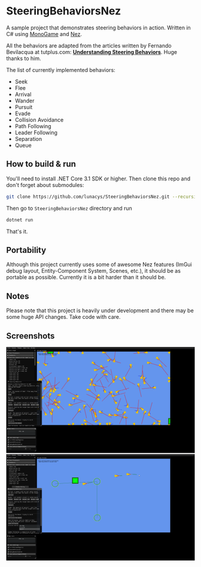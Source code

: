 # SteeringBehaviorsNez

A sample project that demonstrates steering behaviors in action. Written in C# using [MonoGame](https://monogame.net) and [Nez](https://github.com/prime31/Nez).

All the behaviors are adapted from the articles written by Fernando Bevilacqua at tutplus.com: **[Understanding Steering Behaviors](https://gamedevelopment.tutsplus.com/series/understanding-steering-behaviors--gamedev-12732)**. Huge thanks to him.

The list of currently implemented behaviors:

 - Seek
 - Flee
 - Arrival
 - Wander
 - Pursuit
 - Evade
 - Collision Avoidance
 - Path Following
 - Leader Following
 - Separation
 - Queue

## How to build & run

You'll need to install .NET Core 3.1 SDK or higher. Then clone this repo and don't forget about submodules:

```bash
git clone https://github.com/lunacys/SteeringBehaviorsNez.git --recursive
```

Then go to `SteeringBehaviorsNez` directory and run

```powershell
dotnet run
```

That's it.

## Portability

Although this project currently uses some of awesome Nez features (ImGui debug layout, Entity-Component System, Scenes, etc.), it should be as portable as possible. Currently it is a bit harder than it should be.

## Notes

Please note that this project is heavily under development and there may be some huge API changes. Take code with care.

## Screenshots

![Screenshot1](Images/Screenshot1.png)
![Screenshot2](Images/Screenshot2.png)
